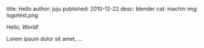 title: Hello
author: juju
published: 2010-12-22
desc: blender
cat: machin
img: logotest.png




Hello, *World*!

Lorem ipsum dolor sit amet, …

